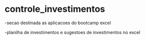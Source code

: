 # controle_investimentos

-secao destinada as aplicacoes do bootcamp excel

-planilha de investimentos e sugestoes de investimentos no excel
